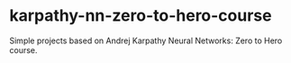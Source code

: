# karpathy-nn-zero-to-hero-course
Simple projects based on Andrej Karpathy Neural Networks: Zero to Hero course.
